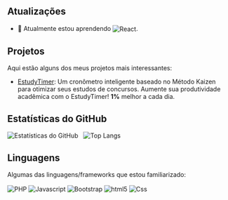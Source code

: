 ## Atualizações

- 🌱 Atualmente estou aprendendo <img align="center" alt="React" src="https://img.shields.io/badge/React-20232A?style=for-the-badge&logo=react&logoColor=61DAFB">.

## Projetos
Aqui estão alguns dos meus projetos mais interessantes:

- [EstudyTimer](https://#): Um cronômetro inteligente baseado no Método Kaizen para otimizar seus estudos de concursos. Aumente sua produtividade acadêmica com o EstudyTimer! **1%** melhor a cada dia.

## Estatísticas do GitHub
![Estatísticas do GitHub](https://github-readme-stats.vercel.app/api?username=richardsanvie&show_icons=true&theme=dracula)     ![Top Langs](https://github-readme-stats.vercel.app/api/top-langs/?username=richardsanvie&layout=compact)

## Linguagens
Algumas das linguagens/frameworks que estou familiarizado:
    <div style="display: inline_block">
        <img align="center" alt="PHP" src="https://img.shields.io/badge/PHP-777BB4?style=for-the-badge&logo=php&logoColor=white">
        <img align="center" alt="Javascript" src="https://img.shields.io/badge/JavaScript-F7DF1E?style=for-the-badge&logo=javascript&logoColor=black">
        <img align="center" alt="Bootstrap" src="https://img.shields.io/badge/Bootstrap-563D7C?style=for-the-badge&logo=bootstrap&logoColor=white">
        <img align="center" alt="html5" src="https://img.shields.io/badge/HTML5-E34F26?style=for-the-badge&logo=html5&logoColor=white">
        <img align="center" alt="Css" src="https://img.shields.io/badge/CSS-239120?&style=for-the-badge&logo=css3&logoColor=white">                 
    </div>


